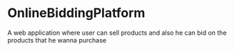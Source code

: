 # OnlineBiddingPlatform
A web application where user can sell products and also he can bid on the products that he wanna purchase
